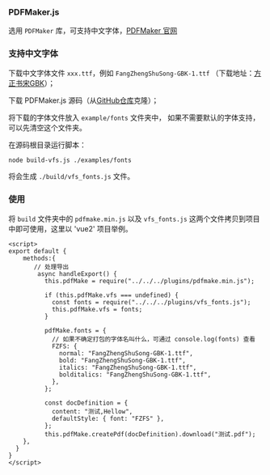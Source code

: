 ### PDFMaker.js

选用 `PDFMaker` 库，可支持中文字体，[PDFMaker 官网](http://pdfmake.org/)

### 支持中文字体

下载中文字体文件 `xxx.ttf`，例如 `FangZhengShuSong-GBK-1.ttf` （下载地址：[方正书宋GBK](https://fileres.fonts.net.cn/font-31610.zip?response-content-disposition=attachment%3Bfilename%3D%22FangZhengShuSong-GBK.zip%22&auth_key=1740965396-67c505d827f912x02471128-0-c94a47277173e39672c10853f30409ba)）；

下载 PDFMaker.js 源码（从[GitHub仓库](https://github.com/bpampuch/pdfmake)克隆）；

将下载的字体文件放入 `example/fonts` 文件夹中， 如果不需要默认的字体支持，可以先清空这个文件夹。

在源码根目录运行脚本：

```bash
node build-vfs.js ./examples/fonts
```

将会生成 `./build/vfs_fonts.js` 文件。


### 使用

将 `build` 文件夹中的 `pdfmake.min.js`  以及 `vfs_fonts.js` 这两个文件拷贝到项目中即可使用，这里以 'vue2' 项目举例。

```vue
<script>
export default {
	methods:{
	   // 处理导出
	    async handleExport() {
	      this.pdfMake = require("../../../plugins/pdfmake.min.js");

	      if (this.pdfMake.vfs === undefined) {
	        const fonts = require("../../../plugins/vfs_fonts.js");
	        this.pdfMake.vfs = fonts;
	      }

	      pdfMake.fonts = {
			// 如果不确定打包的字体名叫什么，可通过 console.log(fonts) 查看
	        FZFS: {
	          normal: "FangZhengShuSong-GBK-1.ttf",
	          bold: "FangZhengShuSong-GBK-1.ttf",
	          italics: "FangZhengShuSong-GBK-1.ttf",
	          bolditalics: "FangZhengShuSong-GBK-1.ttf",
	        },
	      };
	      
	      const docDefinition = {
	        content: "测试,Hellow",
	        defaultStyle: { font: "FZFS" },
	      };
	      this.pdfMake.createPdf(docDefinition).download("测试.pdf");
    },
  }
}
</script>
```

